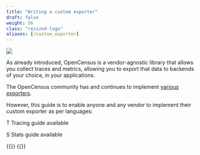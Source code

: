```yaml
---
title: "Writing a custom exporter"
draft: false
weight: 56
class: "resized-logo"
aliases: [/custom_exporter]
---
```


![](/images/opencensus-logo.png)

As already introduced, OpenCensus is a vendor-agnostic library that allows you collect traces and metrics, allowing you
to export that data to backends of your choice, in your applications.

The OpenCensus community has and continues to implement [various exporters](/guides/exporters/supported-exporters/).

However, this guide is to enable anyone and any vendor to implement their custom exporter as per languages:

<abbr class="trace-exporter blue white-text">T</abbr> Tracing guide available

<abbr class="stats-exporter teal white-text">S</abbr> Stats guide available

{{<card-exporter target-url="go" src="/images/gopher.png" lang="Go" tracing="true" stats="true">}}
{{<card-exporter target-url="java" src="/images/java-icon.png" lang="Java" tracing="true">}}

